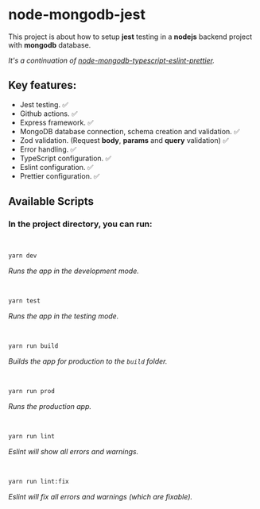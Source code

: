 # node-mongodb-jest

This project is about how to setup **jest** testing in a **nodejs** backend project with **mongodb** database.

_It's a continuation of [node-mongodb-typescript-eslint-prettier](https://github.com/alamariful1727/node-mongodb-typescript-eslint-prettier)._

## Key features:

- Jest testing. ✅
- Github actions. ✅
- Express framework. ✅
- MongoDB database connection, schema creation and validation. ✅
- Zod validation. (Request **body**, **params** and **query** validation) ✅
- Error handling. ✅
- TypeScript configuration. ✅
- Eslint configuration. ✅
- Prettier configuration. ✅

## Available Scripts

### In the project directory, you can run:

<br>

```bash
yarn dev
```

_Runs the app in the development mode._

<br>

```bash
yarn test
```

_Runs the app in the testing mode._

<br>

```bash
yarn run build
```

_Builds the app for production to the `build` folder._

<br>

```bash
yarn run prod
```

_Runs the production app._

<br>

```bash
yarn run lint
```

_Eslint will show all errors and warnings._

<br>

```bash
yarn run lint:fix
```

_Eslint will fix all errors and warnings (which are fixable)._

<br>
